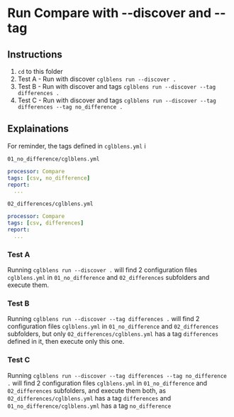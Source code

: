 # Run Compare with --discover and --tag

## Instructions

1. `cd` to this folder
2. Test A - Run with discover `cglblens run --discover .`
3. Test B - Run with discover and tags `cglblens run --discover --tag differences .`
4. Test C - Run with discover and tags `cglblens run --discover --tag differences --tag no_difference .`

## Explainations

For reminder, the tags defined in `cglblens.yml` i

`01_no_difference/cglblens.yml`

```yaml
processor: Compare
tags: [csv, no_difference]
report:
  ...
```

`02_differences/cglblens.yml`

```yaml
processor: Compare
tags: [csv, differences]
report:
  ...
```

### Test A

Running `cglblens run --discover .` will find 2 configuration files `cglblens.yml` in `01_no_difference` and `02_differences` subfolders and execute them.

### Test B

Running `cglblens run --discover --tag differences .` will find 2 configuration files `cglblens.yml` in `01_no_difference` and `02_differences` subfolders, but only `02_differences/cglblens.yml` has a tag `differences` defined in it, then execute only this one.

### Test C

Running `cglblens run --discover --tag differences --tag no_difference .` will find 2 configuration files `cglblens.yml` in `01_no_difference` and `02_differences` subfolders, and execute them both, as `02_differences/cglblens.yml` has a tag `differences` and `01_no_difference/cglblens.yml` has a tag `no_difference` 
